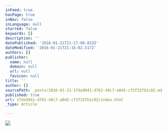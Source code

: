 ```yaml
---
inFeed: true
hasPage: true
inNav: false
inLanguage: null
starred: false
keywords: []
description: ''
datePublished: '2016-01-21T21:17:08.823Z'
dateModified: '2016-01-21T21:16:02.517Z'
authors: []
publisher:
  name: null
  domain: null
  url: null
  favicon: null
title: ''
author: []
sourcePath: _posts/2016-01-21-1fda9941-d762-48c7-a045-cf2f32fb1c02.md
published: true
url: 1fda9941-d762-48c7-a045-cf2f32fb1c02/index.html
_type: Article

---
```

![](https://the-grid-user-content.s3-us-west-2.amazonaws.com/a454e92a-c854-409f-8f8e-0582539c3dc2.jpg)